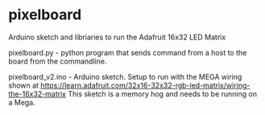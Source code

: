 pixelboard
==========

Arduino sketch and libriaries to run the Adafruit 16x32 LED Matrix

pixelboard.py - python program that sends command from a host to the board from the commandline.

pixelboard_v2.ino - Arduino sketch. Setup to run with the MEGA wiring shown at https://learn.adafruit.com/32x16-32x32-rgb-led-matrix/wiring-the-16x32-matrix
This sketch is a memory hog and needs to be running on a Mega.

